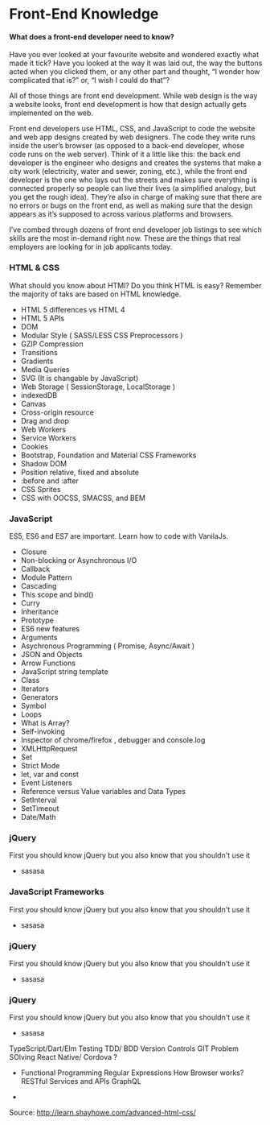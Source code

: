 Front-End Knowledge
===================


#### <i class="icon-pencil"></i> What does a front-end developer need to know?

Have you ever looked at your favourite website and wondered exactly what made it tick? Have you looked at the way it was laid out, the way the buttons acted when you clicked them, or any other part and thought, “I wonder how complicated that is?” or, “I wish I could do that”?

All of those things are front end development. While web design is the way a website looks, front end development is how that design actually gets implemented on the web.

Front end developers use HTML, CSS, and JavaScript to code the website and web app designs created by web designers. The code they write runs inside the user’s browser (as opposed to a back-end developer, whose code runs on the web server). Think of it a little like this: the back end developer is the engineer who designs and creates the systems that make a city work (electricity, water and sewer, zoning, etc.), while the front end developer is the one who lays out the streets and makes sure everything is connected properly so people can live their lives (a simplified analogy, but you get the rough idea). They’re also in charge of making sure that there are no errors or bugs on the front end, as well as making sure that the design appears as it’s supposed to across various platforms and browsers.

I’ve combed through dozens of front end developer job listings to see which skills are the most in-demand right now. These are the things that real employers are looking for in job applicants today.

### HTML & CSS
What should you know about HTMl? Do you think HTML is easy? Remember the majority of taks are based on HTML knowledge. 

 - HTML 5 differences vs HTML 4
 - HTML 5 APIs
 - DOM
 - Modular Style ( SASS/LESS CSS Preprocessors )
 - GZIP Compression
 - Transitions
 - Gradients
 - Media Queries
 - SVG (It is changable by JavaScript)
 - Web Storage ( SessionStorage, LocalStorage )
 - indexedDB
 - Canvas
 - Cross-origin resource
 - Drag and drop
 - Web Workers
 - Service Workers
 - Cookies
 - Bootstrap, Foundation and Material CSS Frameworks
 - Shadow DOM
 - Position relative, fixed and absolute
 - :before and :after
 - CSS Sprites 
 - CSS with OOCSS, SMACSS, and BEM


 ### JavaScript
ES5, ES6 and ES7 are important. Learn how to code with VanilaJs.

 - Closure
 - Non-blocking or Asynchronous I/O
 - Callback
 - Module Pattern
 - Cascading
 - This scope and bind()
 - Curry
 - Inheritance
 - Prototype
 - ES6 new features
 - Arguments 
 - Asychronous Programming ( Promise, Async/Await )
 - JSON and Objects
 - Arrow Functions
 - JavaScript string template
 - Class
 - Iterators
 - Generators
 - Symbol
 - Loops
 - What is Array? 
 - Self-invoking
 - Inspector of chrome/firefox , debugger and console.log
 - XMLHttpRequest
 - Set
 - Strict Mode
 - let, var and const
 - Event Listeners
 - Reference versus Value variables and Data Types
 - SetInterval
 - SetTimeout
 - Date/Math

 ### jQuery
First you should know jQuery but you also know that you shouldn't use it

 - sasasa

### JavaScript Frameworks
First you should know jQuery but you also know that you shouldn't use it

 - sasasa

 ### jQuery
First you should know jQuery but you also know that you shouldn't use it

 - sasasa

 ### jQuery
First you should know jQuery but you also know that you shouldn't use it

 - sasasa



TypeScript/Dart/Elm
Testing TDD/ BDD
Version Controls GIT
Problem SOlving
React Native/ Cordova ?

- Functional Programming
 Regular Expressions
 How Browser works?
 RESTful Services and APIs
 GraphQL
 



 - 

Source: http://learn.shayhowe.com/advanced-html-css/